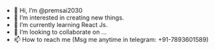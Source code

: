 - 👋 Hi, I’m @premsai2030
- 👀 I’m interested in creating new things.
- 🌱 I’m currently learning React Js.
- 💞️ I’m looking to collaborate on ...
- 📫 How to reach me (Msg me anytime in telegram: +91-7893601589)

<!---
premsai2030/premsai2030 is a ✨ special ✨ repository because its `README.md` (this file) appears on your GitHub profile.
You can click the Preview link to take a look at your changes.
--->
